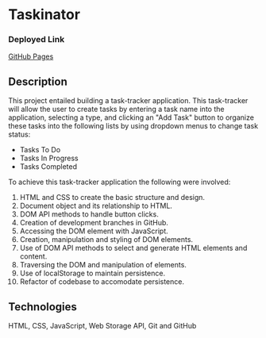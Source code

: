 # Taskinator

### Deployed Link

[GitHub Pages](https://jenstarcodes.github.io/Taskinator/)

## Description

This project entailed building a task-tracker application. This task-tracker will allow the user to create tasks by entering a task name into the application, selecting a type, and clicking an "Add Task" button to organize these tasks into the following lists by using dropdown menus to change task status:
- Tasks To Do
- Tasks In Progress
- Tasks Completed

To achieve this task-tracker application the following were involved:
1. HTML and CSS to create the basic structure and design.
2. Document object and its relationship to HTML.
3. DOM API methods to handle button clicks.
4. Creation of development branches in GitHub.
5. Accessing the DOM element with JavaScript.
6. Creation, manipulation and styling of DOM elements.
7. Use of DOM API methods to select and generate HTML elements and content. 
8. Traversing the DOM and manipulation of elements.
9. Use of localStorage to maintain persistence.
10. Refactor of codebase to accomodate persistence.
## Technologies

HTML, CSS, JavaScript, Web Storage API, Git and GitHub
